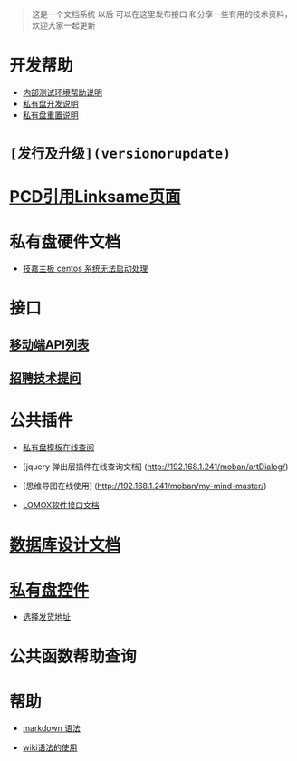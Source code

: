 >    这是一个文档系统 以后 可以在这里发布接口 和分享一些有用的技术资料，欢迎大家一起更新

# 开发帮助
* [内部测试环境帮助说明](devHelp)
* [私有盘开发说明](privateDev)
* [私有盘重置说明](resetPrvate)

# `[发行及升级](versionorupdate)`

# [PCD引用Linksame页面](pcdaddls)

# 私有盘硬件文档
 
   - [技嘉主板 centos 系统无法启动处理](centosDoc)

# 接口
## [移动端API列表](mobileAPI)
## [招聘技术提问](ask)
# 公共插件
* [私有盘模板在线查阅](http://192.168.1.241/moban/matrix-admin00/)

* [jquery 弹出层插件在线查询文档] (http://192.168.1.241/moban/artDialog/)

* [思维导图在线使用] (http://192.168.1.241/moban/my-mind-master/)

* [LOMOX软件接口文档](LomoxDoc)

# [数据库设计文档](databaseDoc)

# [私有盘控件](widgetList)

- [选择发货地址](choiceAddressWidgit)

# 公共函数帮助查询


# 帮助 

 * [markdown 语法](markdownWiki)

 * [wiki语法的使用](wikihelp)

